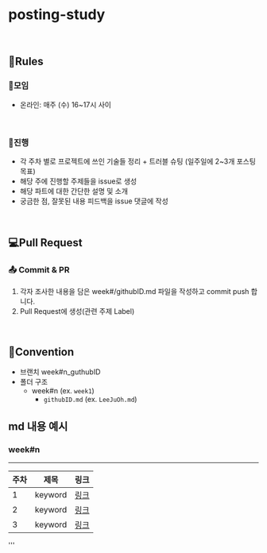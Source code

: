 # posting-study

<br>

## 📃Rules
### 👋모임
- 온라인: 매주 (수) 16~17시 사이

<br>

### 📝진행
* 각 주차 별로 프로젝트에 쓰인 기술들 정리 + 트러블 슈팅 (일주일에 2~3개 포스팅 목표)
* 해당 주에 진행할 주제들을 issue로 생성
* 해당 파트에 대한 간단한 설명 및 소개
* 궁금한 점, 잘못된 내용 피드백을 issue 댓글에 작성

<br>

## 💻Pull Request 
### 📤 Commit & PR
1. 각자 조사한 내용을 담은 week#/githubID.md 파일을 작성하고 commit push 합니다.
2. Pull Request에 생성(관련 주제 Label)

<br>

## 📑Convention

- 브랜치 week#n_guthubID
- 폴더 구조
    - week#n (ex. `week1`)
        - `githubID.md` (ex. `LeeJuOh.md`)

## md 내용 예시
### week#n
---
|주차|제목|링크|
|---|---|---|
|1|keyword|[링크]()|
|2|keyword|[링크]()|
|3|keyword|[링크]()|
'''
<br>
